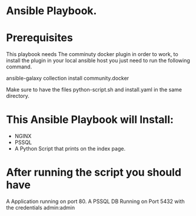 # Ansible Playbook.

# Prerequisites

This playbook needs The comminuty docker plugin in order to work, to install the plugin in your local ansible host you just need to run the following command.

ansible-galaxy collection install community.docker

Make sure to have the files python-script.sh and install.yaml in the same directory.

# This Ansible Playbook will Install:

- NGINX
- PSSQL
- A Python Script that prints on the index page.

# After running the script you should have

A Application running on port 80.
A PSSQL DB Running on Port 5432 with the credentials admin:admin

